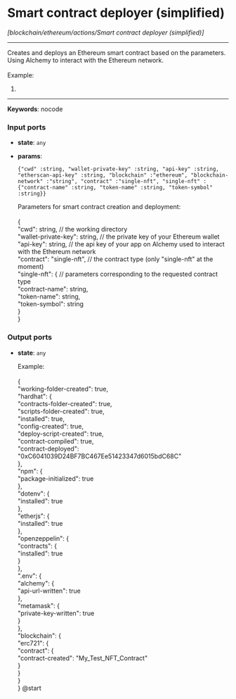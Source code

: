 # Smart contract deployer (simplified)

_[blockchain/ethereum/actions/Smart contract deployer (simplified)]_

---

Creates and deploys an Ethereum smart contract based on the parameters.<br>
Using Alchemy to interact with the Ethereum network.<br>
<br>
Example:<br>
1. <br>

---

__Keywords__: nocode

### Input ports

* __state__: ` any `


* __params__: 
    ```
    {"cwd" :string, "wallet-private-key" :string, "api-key" :string, "etherscan-api-key" :string, "blockchain" :"ethereum", "blockchain-network" :"string", "contract" :"single-nft", "single-nft" :{"contract-name" :string, "token-name" :string, "token-symbol" :string}}
    ```

    Parameters for smart contract creation and deployment:<br>
    <br>
    {<br>
      "cwd": string, // the working directory<br>
      "wallet-private-key": string, // the private key of your Ethereum wallet<br>
      "api-key": string, // the api key of your app on Alchemy used to interact with the Ethereum network<br>
      "contract": "single-nft", // the contract type (only "single-nft" at the moment)<br>
      "single-nft": {  // parameters corresponding to the requested contract type<br>
        "contract-name": string,<br>
        "token-name": string,<br>
        "token-symbol": string<br>
      }<br>
    }<br>

### Output ports

* __state__: ` any `

    Example:<br>
    <br>
    {<br>
      "working-folder-created": true,<br>
      "hardhat": {<br>
        "contracts-folder-created": true,<br>
        "scripts-folder-created": true,<br>
        "installed": true,<br>
        "config-created": true,<br>
        "deploy-script-created": true,<br>
        "contract-compiled": true,<br>
        "contract-deployed": "0xC6041039D24BF7BC467Ee51423347d6015bdC68C"<br>
      },<br>
      "npm": {<br>
        "package-initialized": true<br>
      },<br>
      "dotenv": {<br>
        "installed": true<br>
      },<br>
      "etherjs": {<br>
        "installed": true<br>
      },<br>
      "openzeppelin": {<br>
        "contracts": {<br>
          "installed": true<br>
        }<br>
      },<br>
      ".env": {<br>
        "alchemy": {<br>
          "api-url-written": true<br>
        },<br>
        "metamask": {<br>
          "private-key-written": true<br>
        }<br>
      },<br>
      "blockchain": {<br>
        "erc721": {<br>
          "contract": {<br>
            "contract-created": "My_Test_NFT_Contract"<br>
          }<br>
        }<br>
      }<br>
    } @start<br>

